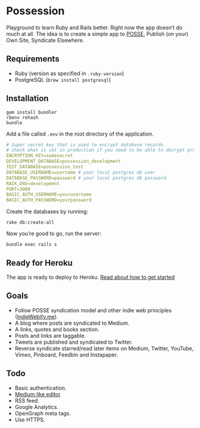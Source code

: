 # Possession

Playground to learn Ruby and Rails better. Right now the app doesn’t do much at all. The idea is to create a simple app to [POSSE](https://indiewebcamp.com/POSSE), Publish (on your) Own Site, Syndicate Elsewhere.

## Requirements

* Ruby (version as specified in `.ruby-version`)
* PostgreSQL (`brew install postgresql`)

## Installation

    gem install bundler
    rbenv rehash
    bundle

Add a file called `.env` in the root directory of the application.

```yaml
# Super secret key that is used to encrypt database records
# check what is set in production if you need to be able to decrypt production data
ENCRYPTION_KEY=somesecret
DEVELOPMENT_DATABASE=possession_development
TEST_DATABASE=possession_test
DATABASE_USERNAME=username # your local postgres db user
DATABASE_PASSWORD=password # your local postgres db password
RACK_ENV=development
PORT=3000
BASIC_AUTH_USERNAME=yourusername
BASIC_AUTH_PASSWORD=yourpassword
```

Create the databases by running:

    rake db:create:all

Now you’re good to go, run the server:

    bundle exec rails s

## Ready for Heroku

The app is ready to deploy to Heroku. [Read about how to get started](https://devcenter.heroku.com/articles/getting-started-with-rails4)

## Goals

* Follow POSSE syndication model and other indie web principles ([IndieWebify.me](http://indiewebify.me/)).
* A blog where posts are syndicated to Medium.
* A links, quotes and books section.
* Posts and links are taggable.
* Tweets are published and syndicated to Twitter.
* Reverse syndicate starred/read later items on Medium, Twitter, YouTube, Vimeo, Pinboard, Feedbin and Instapaper.

## Todo

* Basic authentication.
* [Medium like editor](https://github.com/yabwe/medium-editor)
* RSS feed.
* Google Analytics.
* OpenGraph meta tags.
* Use HTTPS.
